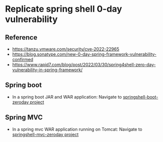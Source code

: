 # Replicate spring shell 0-day vulnerability

## Reference
- https://tanzu.vmware.com/security/cve-2022-22965
- https://blog.sonatype.com/new-0-day-spring-framework-vulnerability-confirmed
- https://www.rapid7.com/blog/post/2022/03/30/spring4shell-zero-day-vulnerability-in-spring-framework/

## Spring boot
- In a spring boot JAR and WAR application: Navigate to [springshell-boot-zeroday project](springshell-boot-zeroday)

## Spring MVC
- In a spring mvc WAR application running on Tomcat: Navigate to [springshell-mvc-zeroday project](springshell-mvc-zeroday)


